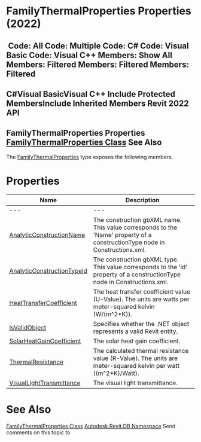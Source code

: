 # FamilyThermalProperties Properties (2022)

﻿
 Code: All Code: Multiple Code: C# Code: Visual Basic Code: Visual C++  Members: Show All Members: Filtered Members: Filtered Members: Filtered   
---  
C#Visual BasicVisual C++
Include Protected MembersInclude Inherited Members
Revit 2022 API  
---  
FamilyThermalProperties Properties  
[FamilyThermalProperties Class](9d9b2125-8398-9b55-8219-cbda4456ab7b.md "FamilyThermalProperties Class") See Also  
---  
The [FamilyThermalProperties](9d9b2125-8398-9b55-8219-cbda4456ab7b.md "FamilyThermalProperties Class") type exposes the following members.
# Properties
| Name | Description |
| --- | --- |
| --- | --- | --- |
| [AnalyticConstructionName](41f77965-a841-3285-1446-8b3fa732bc05.md "AnalyticConstructionName Property") | The construction gbXML name. This value corresponds to the 'Name' property of a constructionType node in Constructions.xml. |
| [AnalyticConstructionTypeId](d2b7f8c5-b644-2ab8-d168-b60e97513beb.md "AnalyticConstructionTypeId Property") | The construction gbXML type. This value corresponds to the 'id' property of a constructionType node in Constructions.xml. |
| [HeatTransferCoefficient](90d75bb8-07ce-eee9-0995-838c2f1576f1.md "HeatTransferCoefficient Property") | The heat transfer coefficient value (U-Value). The units are watts per meter-squared kelvin (W/(m^2*K)). |
| [IsValidObject](9e7952d4-a28f-0dd9-5357-30c5dbf25748.md "IsValidObject Property") | Specifies whether the .NET object represents a valid Revit entity. |
| [SolarHeatGainCoefficient](345f8aa5-b7bb-f8d8-c7fc-f2ed70fbadbf.md "SolarHeatGainCoefficient Property") | The solar heat gain coefficient. |
| [ThermalResistance](ffd530da-8ea9-738a-078f-077d2806144b.md "ThermalResistance Property") | The calculated thermal resistance value (R-Value). The units are meter-squared kelvin per watt ((m^2*K)/Watt). |
| [VisualLightTransmittance](5ac42661-00c3-2c66-8a1d-0db1a1731217.md "VisualLightTransmittance Property") | The visual light transmittance. |

# See Also
[FamilyThermalProperties Class](9d9b2125-8398-9b55-8219-cbda4456ab7b.md "FamilyThermalProperties Class")
[Autodesk.Revit.DB Namespace](87546ba7-461b-c646-cbb1-2cb8f5bff8b2.md "Autodesk.Revit.DB Namespace")
Send comments on this topic to 